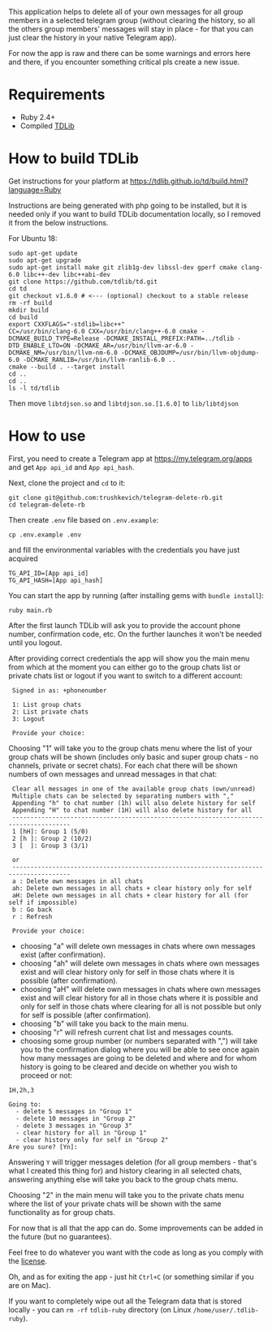 This application helps to delete all of your own messages for all group members in a selected telegram group
(without clearing the history, so all the others group members' messages will stay in place -
for that you can just clear the history in your native Telegram app).

For now the app is raw and there can be some warnings and errors here and there, if you encounter
something critical pls create a new issue.

# Requirements

- Ruby 2.4+
- Compiled [TDLib](https://github.com/tdlib/td)

# How to build TDLib

Get instructions for your platform at https://tdlib.github.io/td/build.html?language=Ruby

Instructions are being generated with php going to be installed, but it is needed only if you
want to build TDLib documentation locally, so I removed it from the below instructions.

For Ubuntu 18:
```
sudo apt-get update
sudo apt-get upgrade
sudo apt-get install make git zlib1g-dev libssl-dev gperf cmake clang-6.0 libc++-dev libc++abi-dev
git clone https://github.com/tdlib/td.git
cd td
git checkout v1.6.0 # <--- (optional) checkout to a stable release
rm -rf build
mkdir build
cd build
export CXXFLAGS="-stdlib=libc++"
CC=/usr/bin/clang-6.0 CXX=/usr/bin/clang++-6.0 cmake -DCMAKE_BUILD_TYPE=Release -DCMAKE_INSTALL_PREFIX:PATH=../tdlib -DTD_ENABLE_LTO=ON -DCMAKE_AR=/usr/bin/llvm-ar-6.0 -DCMAKE_NM=/usr/bin/llvm-nm-6.0 -DCMAKE_OBJDUMP=/usr/bin/llvm-objdump-6.0 -DCMAKE_RANLIB=/usr/bin/llvm-ranlib-6.0 ..
cmake --build . --target install
cd ..
cd ..
ls -l td/tdlib
```
Then move `libtdjson.so` and `libtdjson.so.[1.6.0]` to `lib/libtdjson`

# How to use

First, you need to create a Telegram app at https://my.telegram.org/apps and get `App api_id` and `App api_hash`.

Next, clone the project and `cd` to it:
```
git clone git@github.com:trushkevich/telegram-delete-rb.git
cd telegram-delete-rb
```
Then create `.env` file based on `.env.example`:
```
cp .env.example .env
```
and fill the environmental variables with the credentials you have just acquired
```
TG_API_ID=[App api_id]
TG_API_HASH=[App api_hash]
```
You can start the app by running (after installing gems with `bundle install`):
```
ruby main.rb
```
After the first launch TDLib will ask you to provide the account phone number, confirmation code, etc.
On the further launches it won't be needed until you logout.

After providing correct credentials the app will show you the main menu from which at the moment you
can either go to the group chats list or private chats list or logout if you want to switch to a
different account:
```
 Signed in as: +phonenumber

 1: List group chats
 2: List private chats
 3: Logout

 Provide your choice:
```
Choosing "1" will take you to the group chats menu where the list of your group chats will be shown
(includes only basic and super group chats - no channels, private or secret chats). For each
chat there will be shown numbers of own messages and unread messages in that chat:
```
 Clear all messages in one of the available group chats (own/unread)
 Multiple chats can be selected by separating numbers with ","
 Appending "h" to chat number (1h) will also delete history for self
 Appending "H" to chat number (1H) will also delete history for all
 --------------------------------------------------------------------------------------
 1 [hH]: Group 1 (5/0)
 2 [h ]: Group 2 (10/2)
 3 [  ]: Group 3 (3/1)

 or
 --------------------------------------------------------------------------------------
 a : Delete own messages in all chats
 ah: Delete own messages in all chats + clear history only for self
 aH: Delete own messages in all chats + clear history for all (for self if impossible)
 b : Go back
 r : Refresh

 Provide your choice:
```
- choosing "a" will delete own messages in chats where own messages exist (after confirmation).
- choosing "ah" will delete own messages in chats where own messages exist and will clear history
only for self in those chats where it is possible (after confirmation).
- choosing "aH" will delete own messages in chats where own messages exist and will clear history
for all in those chats where it is possible and only for self in those chats where clearing for all
is not possible but only for self is possible (after confirmation).
- choosing "b" will take you back to the main menu.
- choosing "r" will refresh current chat list and messages counts.
- choosing some group number (or numbers separated with ",") will take you to the confirmation
dialog where you will be able to see once again how many messages are going to be deleted and
where and for whom history is going to be cleared and decide on whether you wish to proceed or not:
```
1H,2h,3
```
```
Going to:
  - delete 5 messages in "Group 1"
  - delete 10 messages in "Group 2"
  - delete 3 messages in "Group 3"
  - clear history for all in "Group 1"
  - clear history only for self in "Group 2"
Are you sure? [Yn]:
```
Answering `Y` will trigger messages deletion (for all group members - that's what I created this
thing for) and history clearing in all selected chats, answering anything else will take you back
to the group chats menu.

Choosing "2" in the main menu will take you to the private chats menu where the list of your private
chats will be shown with the same functionality as for group chats.

For now that is all that the app can do. Some improvements can be added in the future (but no guarantees).

Feel free to do whatever you want with the code as long as you comply with the
[license](https://github.com/trushkevich/telegram-delete-rb/blob/master/LICENSE).

Oh, and as for exiting the app - just hit `Ctrl+C` (or something similar if you are on Mac).

If you want to completely wipe out all the Telegram data that is stored locally - you can `rm -rf`
`tdlib-ruby` directory (on Linux `/home/user/.tdlib-ruby`).
